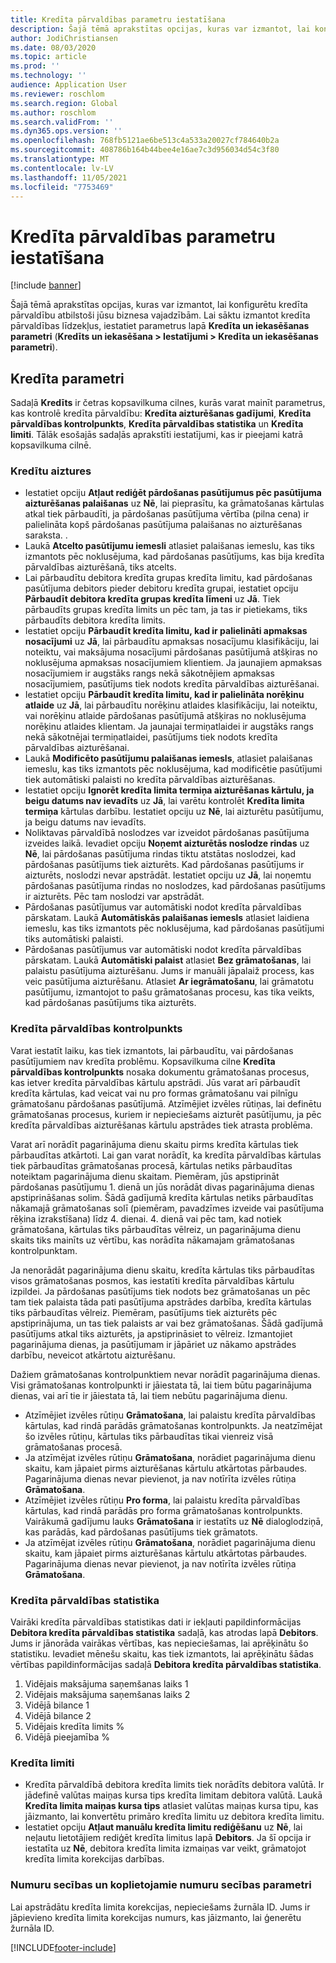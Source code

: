```yaml
---
title: Kredīta pārvaldības parametru iestatīšana
description: Šajā tēmā aprakstītas opcijas, kuras var izmantot, lai konfigurētu kredīta pārvaldību atbilstoši jūsu biznesa vajadzībām.
author: JodiChristiansen
ms.date: 08/03/2020
ms.topic: article
ms.prod: ''
ms.technology: ''
audience: Application User
ms.reviewer: roschlom
ms.search.region: Global
ms.author: roschlom
ms.search.validFrom: ''
ms.dyn365.ops.version: ''
ms.openlocfilehash: 768fb5121ae6be513c4a533a20027cf784640b2a
ms.sourcegitcommit: 408786b164b44bee4e16ae7c3d956034d54c3f80
ms.translationtype: MT
ms.contentlocale: lv-LV
ms.lasthandoff: 11/05/2021
ms.locfileid: "7753469"
---
```

# <a name="credit-management-parameters-setup"></a>Kredīta pārvaldības parametru iestatīšana

[!include [banner](../includes/banner.md)]

Šajā tēmā aprakstītas opcijas, kuras var izmantot, lai konfigurētu kredīta pārvaldību atbilstoši jūsu biznesa vajadzībām. Lai sāktu izmantot kredīta pārvaldības līdzekļus, iestatiet parametrus lapā **Kredīta un iekasēšanas parametri** (**Kredīts un iekasēšana \> Iestatījumi \> Kredīta un iekasēšanas parametri**).

## <a name="credit-parameters"></a>Kredīta parametri

Sadaļā **Kredīts** ir četras kopsavilkuma cilnes, kurās varat mainīt parametrus, kas kontrolē kredīta pārvaldību: **Kredīta aizturēšanas gadījumi**, **Kredīta pārvaldības kontrolpunkts**, **Kredīta pārvaldības statistika** un **Kredīta limiti**. Tālāk esošajās sadaļās aprakstīti iestatījumi, kas ir pieejami katrā kopsavilkuma cilnē.

### <a name="credit-holds"></a>Kredītu aiztures

- Iestatiet opciju **Atļaut rediģēt pārdošanas pasūtījumus pēc pasūtījuma aizturēšanas palaišanas** uz **Nē**, lai pieprasītu, ka grāmatošanas kārtulas atkal tiek pārbaudīti, ja pārdošanas pasūtījuma vērtība (pilna cena) ir palielināta kopš pārdošanas pasūtījuma palaišanas no aizturēšanas saraksta. .
- Laukā **Atcelto pasūtījumu iemesli** atlasiet palaišanas iemeslu, kas tiks izmantots pēc noklusējuma, kad pārdošanas pasūtījums, kas bija kredīta pārvaldības aizturēšanā, tiks atcelts.
- Lai pārbaudītu debitora kredīta grupas kredīta limitu, kad pārdošanas pasūtījuma debitors pieder debitoru kredīta grupai, iestatiet opciju **Pārbaudīt debitora kredīta grupas kredīta līmeni** uz **Jā**. Tiek pārbaudīts grupas kredīta limits un pēc tam, ja tas ir pietiekams, tiks pārbaudīts debitora kredīta limits.
- Iestatiet opciju **Pārbaudīt kredīta limitu, kad ir palielināti apmaksas nosacījumi** uz **Jā**, lai pārbaudītu apmaksas nosacījumu klasifikāciju, lai noteiktu, vai maksājuma nosacījumi pārdošanas pasūtījumā atšķiras no noklusējuma apmaksas nosacījumiem klientiem. Ja jaunajiem apmaksas nosacījumiem ir augstāks rangs nekā sākotnējiem apmaksas nosacījumiem, pasūtījums tiek nodots kredīta pārvaldības aizturēšanai.
- Iestatiet opciju **Pārbaudīt kredīta limitu, kad ir palielināta norēķinu atlaide** uz **Jā**, lai pārbaudītu norēķinu atlaides klasifikāciju, lai noteiktu, vai norēķinu atlaide pārdošanas pasūtījumā atšķiras no noklusējuma norēķinu atlaides klientam. Ja jaunajai termiņatlaidei ir augstāks rangs nekā sākotnējai termiņatlaidei, pasūtījums tiek nodots kredīta pārvaldības aizturēšanai.
- Laukā **Modificēto pasūtījumu palaišanas iemesls**, atlasiet palaišanas iemeslu, kas tiks izmantots pēc noklusējuma, kad modificētie pasūtījumi tiek automātiski palaisti no kredīta pārvaldības aizturēšanas.
- Iestatiet opciju **Ignorēt kredīta limita termiņa aizturēšanas kārtulu, ja beigu datums nav ievadīts** uz **Jā**, lai varētu kontrolēt **Kredīta limita termiņa** kārtulas darbību. Iestatiet opciju uz **Nē**, lai aizturētu pasūtījumu, ja beigu datums nav ievadīts.
- Noliktavas pārvaldībā noslodzes var izveidot pārdošanas pasūtījuma izveides laikā. Ievadiet opciju **Noņemt aizturētās noslodze rindas** uz **Nē**, lai pārdošanas pasūtījuma rindas tiktu atstātas noslodzei, kad pārdošanas pasūtījums tiek aizturēts. Kad pārdošanas pasūtījums ir aizturēts, noslodzi nevar apstrādāt. Iestatiet opciju uz **Jā**, lai noņemtu pārdošanas pasūtījuma rindas no noslodzes, kad pārdošanas pasūtījums ir aizturēts. Pēc tam noslodzi var apstrādāt.
- Pārdošanas pasūtījumus var automātiski nodot kredīta pārvaldības pārskatam. Laukā **Automātiskās palaišanas iemesls** atlasiet laidiena iemeslu, kas tiks izmantots pēc noklusējuma, kad pārdošanas pasūtījumi tiks automātiski palaisti.
- Pārdošanas pasūtījumus var automātiski nodot kredīta pārvaldības pārskatam. Laukā **Automātiski palaist** atlasiet **Bez grāmatošanas**, lai palaistu pasūtījuma aizturēšanu. Jums ir manuāli jāpalaiž process, kas veic pasūtījuma aizturēšanu. Atlasiet **Ar iegrāmatošanu**, lai grāmatotu pasūtījumu, izmantojot to pašu grāmatošanas procesu, kas tika veikts, kad pārdošanas pasūtījums tika aizturēts.

### <a name="credit-management-checkpoint"></a>Kredīta pārvaldības kontrolpunkts

Varat iestatīt laiku, kas tiek izmantots, lai pārbaudītu, vai pārdošanas pasūtījumiem nav kredīta problēmu. Kopsavilkuma cilne **Kredīta pārvaldības kontrolpunkts** nosaka dokumentu grāmatošanas procesus, kas ietver kredīta pārvaldības kārtulu apstrādi. Jūs varat arī pārbaudīt kredīta kārtulas, kad veicat vai nu pro formas grāmatošanu vai pilnīgu grāmatošanu pārdošanas pasūtījumā. Atzīmējiet izvēles rūtiņas, lai definētu grāmatošanas procesus, kuriem ir nepieciešams aizturēt pasūtījumu, ja pēc kredīta pārvaldības aizturēšanas kārtulu apstrādes tiek atrasta problēma.

Varat arī norādīt pagarinājuma dienu skaitu pirms kredīta kārtulas tiek pārbaudītas atkārtoti. Lai gan varat norādīt, ka kredīta pārvaldības kārtulas tiek pārbaudītas grāmatošanas procesā, kārtulas netiks pārbaudītas noteiktam pagarinājuma dienu skaitam. Piemēram, jūs apstiprināt pārdošanas pasūtījumu 1. dienā un jūs norādāt divas pagarinājuma dienas apstiprināšanas solim. Šādā gadījumā kredīta kārtulas netiks pārbaudītas nākamajā grāmatošanas solī (piemēram, pavadzīmes izveide vai pasūtījuma rēķina izrakstīšana) līdz 4. dienai. 4. dienā vai pēc tam, kad notiek grāmatošana, kārtulas tiks pārbaudītas vēlreiz, un pagarinājuma dienu skaits tiks mainīts uz vērtību, kas norādīta nākamajam grāmatošanas kontrolpunktam.

Ja nenorādāt pagarinājuma dienu skaitu, kredīta kārtulas tiks pārbaudītas visos grāmatošanas posmos, kas iestatīti kredīta pārvaldības kārtulu izpildei. Ja pārdošanas pasūtījums tiek nodots bez grāmatošanas un pēc tam tiek palaista tāda pati pasūtījuma apstrādes darbība, kredīta kārtulas tiks pārbaudītas vēlreiz. Piemēram, pasūtījums tiek aizturēts pēc apstiprinājuma, un tas tiek palaists ar vai bez grāmatošanas. Šādā gadījumā pasūtījums atkal tiks aizturēts, ja apstiprināsiet to vēlreiz. Izmantojiet pagarinājuma dienas, ja pasūtījumam ir jāpāriet uz nākamo apstrādes darbību, neveicot atkārtotu aizturēšanu.

Dažiem grāmatošanas kontrolpunktiem nevar norādīt pagarinājuma dienas. Visi grāmatošanas kontrolpunkti ir jāiestata tā, lai tiem būtu pagarinājuma dienas, vai arī tie ir jāiestata tā, lai tiem nebūtu pagarinājuma dienu.

- Atzīmējiet izvēles rūtiņu **Grāmatošana**, lai palaistu kredīta pārvaldības kārtulas, kad rindā parādās grāmatošanas kontrolpunkts. Ja neatzīmējat šo izvēles rūtiņu, kārtulas tiks pārbaudītas tikai vienreiz visā grāmatošanas procesā.
- Ja atzīmējat izvēles rūtiņu **Grāmatošana**, norādiet pagarinājuma dienu skaitu, kam jāpaiet pirms aizturēšanas kārtulu atkārtotas pārbaudes. Pagarinājuma dienas nevar pievienot, ja nav notīrīta izvēles rūtiņa **Grāmatošana**.
- Atzīmējiet izvēles rūtiņu **Pro forma**, lai palaistu kredīta pārvaldības kārtulas, kad rindā parādās pro forma grāmatošanas kontrolpunkts. Vairākumā gadījumu lauks **Grāmatošana** ir iestatīts uz **Nē** dialoglodziņā, kas parādās, kad pārdošanas pasūtījums tiek grāmatots.
- Ja atzīmējat izvēles rūtiņu **Grāmatošana**, norādiet pagarinājuma dienu skaitu, kam jāpaiet pirms aizturēšanas kārtulu atkārtotas pārbaudes. Pagarinājuma dienas nevar pievienot, ja nav notīrīta izvēles rūtiņa **Grāmatošana**.

### <a name="credit-management-statistics"></a>Kredīta pārvaldības statistika

Vairāki kredīta pārvaldības statistikas dati ir iekļauti papildinformācijas **Debitora kredīta pārvaldības statistika** sadaļā, kas atrodas lapā **Debitors**. Jums ir jānorāda vairākas vērtības, kas nepieciešamas, lai aprēķinātu šo statistiku. Ievadiet mēnešu skaitu, kas tiek izmantots, lai aprēķinātu šādas vērtības papildinformācijas sadaļā **Debitora kredīta pārvaldības statistika**.

1. Vidējais maksājuma saņemšanas laiks 1
2. Vidējais maksājuma saņemšanas laiks 2
3. Vidējā bilance 1
4. Vidējā bilance 2
5. Vidējais kredīta limits %
6. Vidējā pieejamība %

### <a name="credit-limits"></a>Kredīta limiti

- Kredīta pārvaldībā debitora kredīta limits tiek norādīts debitora valūtā. Ir jādefinē valūtas maiņas kursa tips kredīta limitam debitora valūtā. Laukā **Kredīta limita maiņas kursa tips** atlasiet valūtas maiņas kursa tipu, kas jāizmanto, lai konvertētu primāro kredīta limitu uz debitora kredīta limitu.
- Iestatiet opciju **Atļaut manuālu kredīta limitu rediģēšanu** uz **Nē**, lai neļautu lietotājiem rediģēt kredīta limitus lapā **Debitors**. Ja šī opcija ir iestatīta uz **Nē**, debitora kredīta limita izmaiņas var veikt, grāmatojot kredīta limita korekcijas darbības.

### <a name="number-sequences-and-shared-number-sequence-parameters"></a>Numuru secības un koplietojamie numuru secības parametri

Lai apstrādātu kredīta limita korekcijas, nepieciešams žurnāla ID. Jums ir jāpievieno kredīta limita korekcijas numurs, kas jāizmanto, lai ģenerētu žurnāla ID.


[!INCLUDE[footer-include](../../includes/footer-banner.md)]
